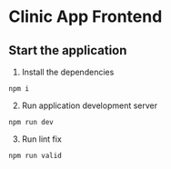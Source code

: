 # Clinic App Frontend

## Start the application
1. Install the dependencies
```shell
npm i
```
2. Run application development server
```shell
npm run dev
```
3. Run lint fix
```shell
npm run valid
```